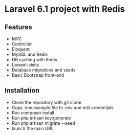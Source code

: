 # Laravel 6.1 project with Redis

## Features

* MVC
* Controller
* Eloquent 
* MySQL and Redis
* DB caching with Redis
* Laravel-visits
* Database migrations and seeds
* Basic Bootstrap front-end


## Installation

* Clone the repository with git clone
* Copy .env.example file to .env and edit credentials 
* Run composer install
* Run php artisan key:generate
* Run php artisan migrate --seed 
* launch the main URL 
